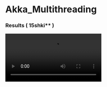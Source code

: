 # Akka_Multithreading

### Results ( 15shki** )
![Alt text](https://github.com/kremlev404/New_C_project/blob/master/1.mp4 "Optional title")

